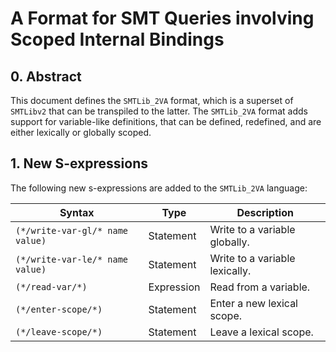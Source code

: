 # A Format for SMT Queries involving Scoped Internal Bindings

## 0. Abstract

This document defines the `SMTLib_2VA` format, which is a superset of `SMTLibv2` that can be transpiled to the latter. The `SMTLib_2VA` format adds support for variable-like definitions, that can be defined, redefined, and are either lexically or globally scoped. 

## 1. New S-expressions

The following new s-expressions are added to the `SMTLib_2VA` language:

| Syntax                          | Type       | Description                    |
|---------------------------------|------------|--------------------------------|
| `(*/write-var-gl/* name value)` | Statement  | Write to a variable globally.  |
| `(*/write-var-le/* name value)` | Statement  | Write to a variable lexically. |
| `(*/read-var/*)`                | Expression | Read from a variable.          |
| `(*/enter-scope/*)`             | Statement  | Enter a new lexical scope.     |
| `(*/leave-scope/*)`             | Statement  | Leave a lexical scope.         |

